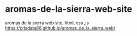 # aromas-de-la-sierra-web-site
aromas de la sierra web site, html, css ,js
https://crisdata86.github.io/aromas_de_la_sierra_web/
